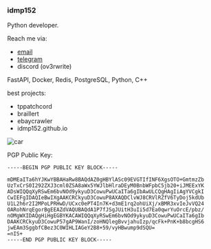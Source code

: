 ### idmp152
Python developer.

Reach me via:
- [email](ilyabelykh123@gmail.com)
- [telegram](https://t.me/ilyabelykh)
- discord (ov3rwrite)
  
FastAPI, Docker, Redis, PostgreSQL, Python, C++

best projects:
- tppatchcord
- braillert
- ebaycrawler
- idmp152.github.io

![car](https://github.com/idmp152/idmp152/assets/38213271/345a4a0e-a128-43f9-9938-d8b9e4efa18a)

PGP Public Key:
```
-----BEGIN PGP PUBLIC KEY BLOCK-----

mDMEaITa6hYJKwYBBAHaRw8BAQdAZ0gHBYlASc09EVGTIfINF6XgsOTO+GmtmzZb
UzTxCrS0I292ZXJ3cml0ZSA8aWx5YWJlbHlraDEyM0BnbWFpbC5jb20+iJMEExYK
ADsWIQQqXyRSwEm6bvNOd9ykyuD3CowuPwUCaITa6gIbAwULCQgHAgIiAgYVCgkI
CwIEFgIDAQIeBwIXgAAKCRCkyuD3CowuP8AXAQDClvWJ8CRVlRZfV6TyDoj5kdUb
U1L2h6r2I2MPoLPRHwD/UCxc0ePT4In7K+d3mE1rq2ohUiXj/xBMR3xvIeJvVQ24
OARohNrqEgorBgEEAZdVAQUBAQdA1P7fJSgJUitH3uIi5d7Ea0qwrYuOrcE/pbz/
nOMgWXIDAQgHiHgEGBYKACAWIQQqXyRSwEm6bvNOd9ykyuD3CowuPwUCaITa6gIb
DAAKCRCkyuD3CowuP57gAP9WanI/zoHNQlegBvvjahuIzp/qcFk+PnK+b8bcgHS6
jwEAm3SggbfCBez3C0WIHLIAGeY2B8+59/vyHBwump9dSQU=
=nIS+
-----END PGP PUBLIC KEY BLOCK-----
```
